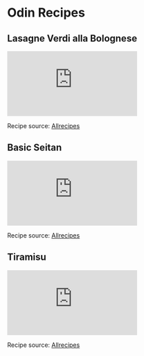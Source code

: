 # Odin Recipes

## Lasagne Verdi alla Bolognese

![Image Lasagne](https://it.freepik.com/immagine-ia-gratis/cibi-per-la-pasta-generati-da-ai_94962605.htm#fromView=search&page=1&position=2&uuid=a6056d49-e9e7-4797-a524-7afa315fa73f&query=lasagne+verdi)

Recipe source: [Allrecipes](https://www.allrecipes.com/recipe/268288/lasagne-verdi-alla-bolognese/)

## Basic Seitan

![Image Seitan](https://it.freepik.com/foto-gratuito/gustosi-torroni-su-piatto-ad-angolo-alto_31124663.htm#fromView=search&page=1&position=0&uuid=c8eaeba0-524e-4921-a91d-c22f44b528f6&query=seitan)

Recipe source: [Allrecipes](https://www.allrecipes.com/recipe/238521/basic-seitan-wheat-meat-vegan-meat-substitute/)

## Tiramisu

![Image Tiramisu](https://it.freepik.com/foto-gratuito/vista-frontale-del-delizioso-concetto-di-tiramisu_11240336.htm#fromView=keyword&page=1&position=0&uuid=5845415d-35c6-46e9-b8c2-9f3d31706da4&query=Tiramisu)

 Recipe source: [Allrecipes](https://www.allrecipes.com/recipe/246812/tiramisu-al-marsala/)
